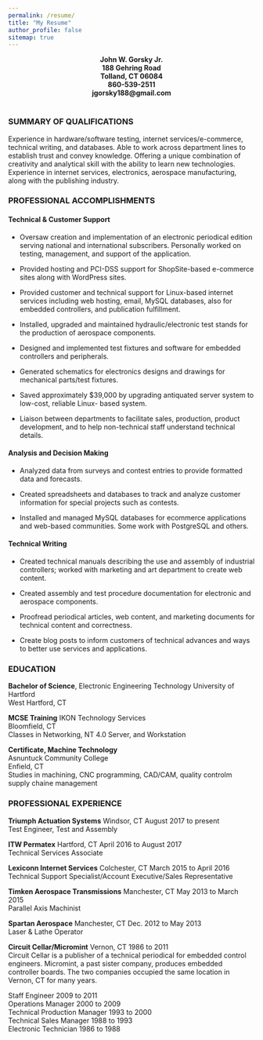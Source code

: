 ```yaml
---
permalink: /resume/
title: "My Resume"
author_profile: false
sitemap: true
---
```


<center><b>John W. Gorsky Jr.</b></center>    
<center><b>188 Gehring Road</b></center>    
<center><b>Tolland, CT 06084</b></center>  
<center><b>860-539-2511</b></center>  
<center><b>jgorsky188@gmail.com</b></center>  
<br>

### SUMMARY OF QUALIFICATIONS ###   


Experience in hardware/software testing, internet services/e-commerce,
technical writing, and databases. Able to work across department lines
to establish trust and convey knowledge. Offering a unique combination
of creativity and analytical skill with the ability to learn new
technologies. Experience in internet services, electronics, aerospace
manufacturing, along with the publishing industry.  

### PROFESSIONAL ACCOMPLISHMENTS ###

#### Technical & Customer Support #### 

-   Oversaw creation and implementation of an electronic periodical
    edition serving national and international subscribers. Personally
    worked on testing, management, and support of the application.

-   Provided hosting and PCI-DSS support for ShopSite-based e-commerce
    sites along with WordPress sites.

-   Provided customer and technical support for Linux-based internet
    services including web hosting, email, MySQL databases, also for
    embedded controllers, and publication fulfillment.

-   Installed, upgraded and maintained hydraulic/electronic test stands
    for the production of aerospace components.

-   Designed and implemented test fixtures and software for embedded
    controllers and peripherals.

-   Generated schematics for electronics designs and drawings for
    mechanical parts/test fixtures.

-   Saved approximately \$39,000 by upgrading antiquated server system
    to low-cost, reliable Linux- based system.

-   Liaison between departments to facilitate sales, production, product
    development, and to help non-technical staff understand technical
    details.
    

#### Analysis and Decision Making #### 

-   Analyzed data from surveys and contest entries to provide formatted
    data and forecasts.

-   Created spreadsheets and databases to track and analyze customer
    information for special projects such as
    contests.

-   Installed and managed MySQL databases for ecommerce applications
    and web-based communities. Some work with PostgreSQL and others.


#### Technical Writing #### 

-   Created technical manuals describing the use and assembly of
    industrial controllers; worked with marketing and art department to
    create web content.

-   Created assembly and test procedure documentation for electronic and
    aerospace components.

-   Proofread periodical articles, web content, and marketing documents
    for technical content and correctness.

-   Create blog posts to inform customers of technical advances and ways
    to better use services and applications.


### EDUCATION ###

**Bachelor of Science**, Electronic Engineering Technology
University of Hartford  
West Hartford, CT

**MCSE Training** IKON Technology Services  
Bloomfield, CT   
Classes in Networking, NT 4.0 Server, and Workstation

**Certificate, Machine Technology**  
Asnuntuck Community College  
Enfield, CT  
Studies in machining, CNC programming, CAD/CAM, quality controlm supply chaine management   



### PROFESSIONAL EXPERIENCE ###

**Triumph Actuation Systems** Windsor, CT August 2017 to present  
Test Engineer, Test and Assembly

**ITW Permatex** Hartford, CT April 2016 to August 2017  
Technical Services Associate

**Lexiconn Internet Services** Colchester, CT March 2015 to April 2016  
Technical Support Specialist/Account Executive/Sales Representative

**Timken Aerospace Transmissions** Manchester, CT May 2013 to March 2015  
Parallel Axis Machinist

**Spartan Aerospace** Manchester, CT Dec. 2012 to May 2013  
Laser & Lathe Operator

**Circuit Cellar/Micromint** Vernon, CT 1986 to 2011  
Circuit Cellar is a publisher of a technical periodical for embedded
control engineers. Micromint, a past sister company, produces embedded
controller boards. The two companies occupied the same location in
Vernon, CT for many years.

Staff Engineer 2009 to 2011   
Operations Manager 2000 to 2009  
Technical Production Manager 1993 to 2000  
Technical Sales Manager 1988 to 1993  
Electronic Technician 1986 to 1988  
